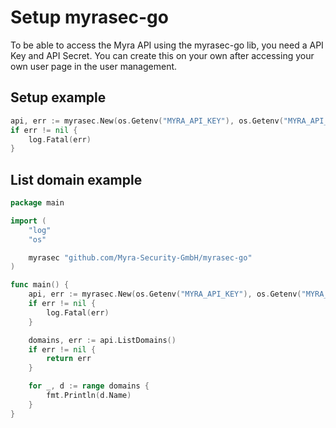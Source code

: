 # Setup myrasec-go

To be able to access the Myra API using the myrasec-go lib, you need a API Key and API Secret. You can create this on your own after accessing your own user page in the user management.

## Setup example
```go
api, err := myrasec.New(os.Getenv("MYRA_API_KEY"), os.Getenv("MYRA_API_SECRET"))
if err != nil {
    log.Fatal(err)
}
```

## List domain example
```go
package main

import (
	"log"
    "os"

	myrasec "github.com/Myra-Security-GmbH/myrasec-go"
)

func main() {
	api, err := myrasec.New(os.Getenv("MYRA_API_KEY"), os.Getenv("MYRA_API_SECRET"))
	if err != nil {
		log.Fatal(err)
	}

    domains, err := api.ListDomains()
	if err != nil {
		return err
	}

	for _, d := range domains {
		fmt.Println(d.Name)
    }
}
```